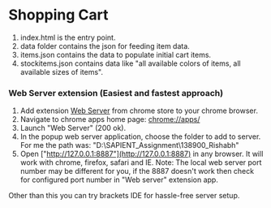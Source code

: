 # Shopping Cart

1. index.html is the entry point.
2. data folder contains the json for feeding item data.
3. items.json contains the data to populate initial cart items.
4. stockitems.json contains data like "all available colors of items, all available sizes of items".


### Web Server extension (Easiest and fastest approach)

1. Add extension [Web Server](https://chrome.google.com/webstore/detail/web-server-for-chrome/ofhbbkphhbklhfoeikjpcbhemlocgigb?hl=en) from chrome store to your chrome browser.
2. Navigate to chrome apps home page: [chrome://apps/](chrome://apps/)
3. Launch "Web Server" (200 ok).
4. In the popup web server application, choose the folder to add to server. For me the path was: "D:\SAPIENT_Assignment\138900_Rishabh\"
5. Open ["http://127.0.0.1:8887"](http://127.0.0.1:8887) in any browser. It will work with chrome, firefox, safari and IE.
Note: The local web server port number may be different for you, if the 8887 doesn't work then check for configured port number in "Web server" extension app.

Other than this you can try brackets IDE for hassle-free server setup.  